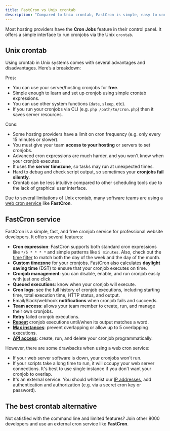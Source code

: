 ```yaml
---
title: FastCron vs Unix crontab
description: "Compared to Unix crontab, FastCron is simple, easy to understand, and developer friendly."
---
```


Most hosting providers have the **Cron Jobs** feature in their control panel.
It offers a simple interface to run cronjobs via the Unix `crontab`.

## Unix crontab

Using crontab in Unix systems comes with several advantages and disadvantages. Here’s a breakdown:

Pros:
- You can use your server/hosting cronjobs for **free**.
- Simple enough to learn and set up cronjob using simple crontab expressions.
- You can use other system functions (`date`, `sleep`, etc).
- If you run your cronjobs via CLI (e.g. `php /path/to/cron.php`) then it saves server resources.

Cons:
- Some hosting providers have a limit on cron frequency (e.g. only every 15 minutes or slower).
- You must give your team **access to your hosting** or servers to set cronjobs.
- Advanced cron expressions are much harder, and you won't know when your cronjob executes.
- It uses the **server timezone**, so tasks may run at unexpected times.
- Hard to debug and check script output, so sometimes your **cronjobs fail silently**.
- Crontab can be less intuitive compared to other scheduling tools due to the lack of graphical user interface.

Due to several limitations of Unix crontab, many software teams are using a [web cron service](/) like **FastCron**.

## FastCron service

FastCron is a simple, fast, and free cronjob service for professional website developers. It offers several features:

- **Cron expression**: FastCron supports both standard cron expressions like `*/5 * * * *` and simple patterns like `5 minutes`. Also, check out the [time filter](/blog/time-filter) to match both the day of the week and the day of the month.
- **Custom timezone** for your cronjobs. FastCron also calculates **daylight saving time** (DST) to ensure that your cronjob executes on time.
- **Cronjob management**: you can disable, enable, and run cronjob easily with just one click.
- **Queued executions**: know when your cronjob will execute.
- **Cron logs**: see the full history of cronjob executions, including starting time, total execution time, HTTP status, and output.
- Email/Slack/webhook **notifications** when cronjob fails and succeeds.
- **Team access**: allows your team member to create, run, and manage their own cronjobs.
- **Retry** failed cronjob executions.
- [**Repeat**](/blog/repeat-cronjob) cronjob executions until/when its output matches a word.
- [**Max instances**](/blog/max-instances): prevent overlapping or allow up to 5 overlapping executions.
- [**API access**](/reference): create, run, and delete your cronjob programmatically.

However, there are some drawbacks when using a web cron service:
- If your web server software is down, your cronjobs won't run.
- If your scripts take a long time to run, it will occupy your web server connections. It's best to use single instance if you don't want your cronjob to overlap.
- It's an external service. You should whitelist our [IP addresses](/ip-addresses), add authentication and authorization (e.g. via a secret cron key or password).

## The best crontab alternative

Not satisfied with the command line and limited features?
Join other 8000 developers and use an external cron service like **FastCron**.